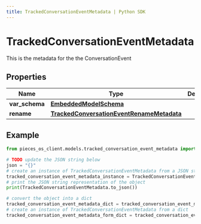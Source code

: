 ```yaml
---
title: TrackedConversationEventMetadata | Python SDK
---
```


# TrackedConversationEventMetadata

This is the metadata for the the ConversationEvent

## Properties

Name | Type | Description | Notes
------------ | ------------- | ------------- | -------------
**var_schema** | [**EmbeddedModelSchema**](EmbeddedModelSchema) |  | [optional] 
**rename** | [**TrackedConversationEventRenameMetadata**](TrackedConversationEventRenameMetadata) |  | [optional] 

## Example

```python
from pieces_os_client.models.tracked_conversation_event_metadata import TrackedConversationEventMetadata

# TODO update the JSON string below
json = "{}"
# create an instance of TrackedConversationEventMetadata from a JSON string
tracked_conversation_event_metadata_instance = TrackedConversationEventMetadata.from_json(json)
# print the JSON string representation of the object
print(TrackedConversationEventMetadata.to_json())

# convert the object into a dict
tracked_conversation_event_metadata_dict = tracked_conversation_event_metadata_instance.to_dict()
# create an instance of TrackedConversationEventMetadata from a dict
tracked_conversation_event_metadata_form_dict = tracked_conversation_event_metadata.from_dict(tracked_conversation_event_metadata_dict)
```


